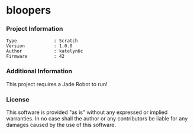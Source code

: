 bloopers
================



### Project Information
```
Type              : Scratch
Version           : 1.0.0
Author            : katelyn6c
Firmware          : 42
```

### Additional Information
This project requires a Jade Robot to run!

### License
This software is provided "as is" without any expressed or implied warranties.  In no case shall the author or any contributors be liable for any damages caused by the use of this software.

